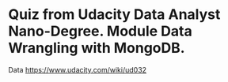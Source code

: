 # Quiz from Udacity Data Analyst Nano-Degree. Module Data Wrangling with MongoDB.
Data https://www.udacity.com/wiki/ud032